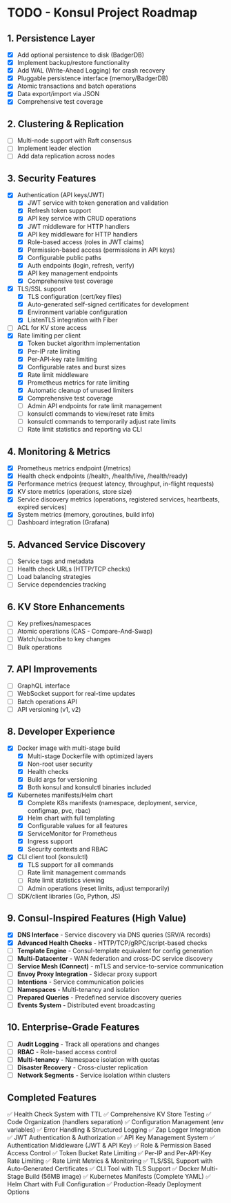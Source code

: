 # TODO - Konsul Project Roadmap

## 1. Persistence Layer
- [x] Add optional persistence to disk (BadgerDB)
- [x] Implement backup/restore functionality
- [x] Add WAL (Write-Ahead Logging) for crash recovery
- [x] Pluggable persistence interface (memory/BadgerDB)
- [x] Atomic transactions and batch operations
- [x] Data export/import via JSON
- [x] Comprehensive test coverage

## 2. Clustering & Replication
- [ ] Multi-node support with Raft consensus
- [ ] Implement leader election
- [ ] Add data replication across nodes

## 3. Security Features
- [x] Authentication (API keys/JWT)
  - [x] JWT service with token generation and validation
  - [x] Refresh token support
  - [x] API key service with CRUD operations
  - [x] JWT middleware for HTTP handlers
  - [x] API key middleware for HTTP handlers
  - [x] Role-based access (roles in JWT claims)
  - [x] Permission-based access (permissions in API keys)
  - [x] Configurable public paths
  - [x] Auth endpoints (login, refresh, verify)
  - [x] API key management endpoints
  - [x] Comprehensive test coverage
- [x] TLS/SSL support
  - [x] TLS configuration (cert/key files)
  - [x] Auto-generated self-signed certificates for development
  - [x] Environment variable configuration
  - [x] ListenTLS integration with Fiber
- [ ] ACL for KV store access
- [x] Rate limiting per client
  - [x] Token bucket algorithm implementation
  - [x] Per-IP rate limiting
  - [x] Per-API-key rate limiting
  - [x] Configurable rates and burst sizes
  - [x] Rate limit middleware
  - [x] Prometheus metrics for rate limiting
  - [x] Automatic cleanup of unused limiters
  - [x] Comprehensive test coverage
  - [ ] Admin API endpoints for rate limit management
  - [ ] konsulctl commands to view/reset rate limits
  - [ ] konsulctl commands to temporarily adjust rate limits
  - [ ] Rate limit statistics and reporting via CLI

## 4. Monitoring & Metrics
- [x] Prometheus metrics endpoint (/metrics)
- [x] Health check endpoints (/health, /health/live, /health/ready)
- [x] Performance metrics (request latency, throughput, in-flight requests)
- [x] KV store metrics (operations, store size)
- [x] Service discovery metrics (operations, registered services, heartbeats, expired services)
- [x] System metrics (memory, goroutines, build info)
- [ ] Dashboard integration (Grafana)

## 5. Advanced Service Discovery
- [ ] Service tags and metadata
- [ ] Health check URLs (HTTP/TCP checks)
- [ ] Load balancing strategies
- [ ] Service dependencies tracking

## 6. KV Store Enhancements
- [ ] Key prefixes/namespaces
- [ ] Atomic operations (CAS - Compare-And-Swap)
- [ ] Watch/subscribe to key changes
- [ ] Bulk operations

## 7. API Improvements
- [ ] GraphQL interface
- [ ] WebSocket support for real-time updates
- [ ] Batch operations API
- [ ] API versioning (v1, v2)

## 8. Developer Experience
- [x] Docker image with multi-stage build
  - [x] Multi-stage Dockerfile with optimized layers
  - [x] Non-root user security
  - [x] Health checks
  - [x] Build args for versioning
  - [x] Both konsul and konsulctl binaries included
- [x] Kubernetes manifests/Helm chart
  - [x] Complete K8s manifests (namespace, deployment, service, configmap, pvc, rbac)
  - [x] Helm chart with full templating
  - [x] Configurable values for all features
  - [x] ServiceMonitor for Prometheus
  - [x] Ingress support
  - [x] Security contexts and RBAC
- [x] CLI client tool (konsulctl)
  - [x] TLS support for all commands
  - [ ] Rate limit management commands
  - [ ] Rate limit statistics viewing
  - [ ] Admin operations (reset limits, adjust temporarily)
- [ ] SDK/client libraries (Go, Python, JS)

## 9. Consul-Inspired Features (High Value)
- [x] **DNS Interface** - Service discovery via DNS queries (SRV/A records)
- [x] **Advanced Health Checks** - HTTP/TCP/gRPC/script-based checks
- [ ] **Template Engine** - Consul-template equivalent for config generation
- [ ] **Multi-Datacenter** - WAN federation and cross-DC service discovery
- [ ] **Service Mesh (Connect)** - mTLS and service-to-service communication
- [ ] **Envoy Proxy Integration** - Sidecar proxy support
- [ ] **Intentions** - Service communication policies
- [ ] **Namespaces** - Multi-tenancy and isolation
- [ ] **Prepared Queries** - Predefined service discovery queries
- [ ] **Events System** - Distributed event broadcasting

## 10. Enterprise-Grade Features
- [ ] **Audit Logging** - Track all operations and changes
- [ ] **RBAC** - Role-based access control
- [ ] **Multi-tenancy** - Namespace isolation with quotas
- [ ] **Disaster Recovery** - Cross-cluster replication
- [ ] **Network Segments** - Service isolation within clusters

## Completed Features
✅ Health Check System with TTL
✅ Comprehensive KV Store Testing
✅ Code Organization (handlers separation)
✅ Configuration Management (env variables)
✅ Error Handling & Structured Logging
✅ Zap Logger Integration
✅ JWT Authentication & Authorization
✅ API Key Management System
✅ Authentication Middleware (JWT & API Key)
✅ Role & Permission Based Access Control
✅ Token Bucket Rate Limiting
✅ Per-IP and Per-API-Key Rate Limiting
✅ Rate Limit Metrics & Monitoring
✅ TLS/SSL Support with Auto-Generated Certificates
✅ CLI Tool with TLS Support
✅ Docker Multi-Stage Build (56MB image)
✅ Kubernetes Manifests (Complete YAML)
✅ Helm Chart with Full Configuration
✅ Production-Ready Deployment Options